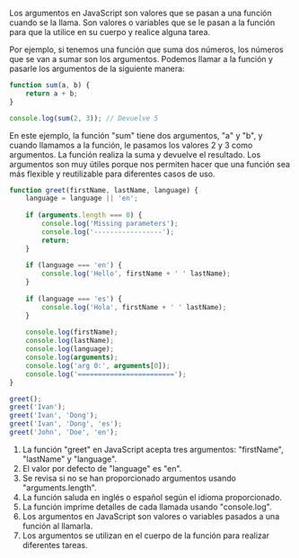 Los argumentos en JavaScript son valores que se pasan a una función cuando se la llama. Son valores o variables que se le pasan a la función para que la utilice en su cuerpo y realice alguna tarea.

Por ejemplo, si tenemos una función que suma dos números, los números que se van a sumar son los argumentos. Podemos llamar a la función y pasarle los argumentos de la siguiente manera:

```js
function sum(a, b) { 
	return a + b; 
} 

console.log(sum(2, 3)); // Devuelve 5
```

En este ejemplo, la función "sum" tiene dos argumentos, "a" y "b", y cuando llamamos a la función, le pasamos los valores 2 y 3 como argumentos. La función realiza la suma y devuelve el resultado. Los argumentos son muy útiles porque nos permiten hacer que una función sea más flexible y reutilizable para diferentes casos de uso.

```js
function greet(firstName, lastName, language) {
	language = language || 'en';
	
	if (arguments.length === 0) {
		console.log('Missing parameters');
		console.log('-----------------');
		return;
	}
	
	if (language === 'en') {
		console.log('Hello', firstName + ' ' lastName);
	}
	
	if (language === 'es') {
		console.log('Hola', firstName + ' ' lastName);
	}
	
	console.log(firstName);
	console.log(lastName);
	console.log(language);
	console.log(arguments);
	console.log('arg 0:', arguments[0]);
	console.log('========================');
}

greet();
greet('Ivan');
greet('Ivan', 'Dong');
greet('Ivan', 'Dong', 'es');
greet('John', 'Doe', 'en');
```

1. La función "greet" en JavaScript acepta tres argumentos: "firstName", "lastName" y "language".
2. El valor por defecto de "language" es "en".
3. Se revisa si no se han proporcionado argumentos usando "arguments.length".
4. La función saluda en inglés o español según el idioma proporcionado.
5. La función imprime detalles de cada llamada usando "console.log".
6. Los argumentos en JavaScript son valores o variables pasados a una función al llamarla.
7. Los argumentos se utilizan en el cuerpo de la función para realizar diferentes tareas.
